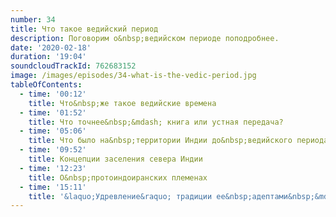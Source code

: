 ```yaml
---
number: 34
title: Что такое ведийский период
description: Поговорим о&nbsp;ведийском периоде поподробнее.
date: '2020-02-18'
duration: '19:04'
soundcloudTrackId: 762683152
image: /images/episodes/34-what-is-the-vedic-period.jpg
tableOfContents:
  - time: '00:12'
    title: Что&nbsp;же такое ведийские времена
  - time: '01:52'
    title: Что точнее&nbsp;&mdash; книга или устная передача?
  - time: '05:06'
    title: Что было на&nbsp;территории Индии до&nbsp;ведийского периода
  - time: '09:52'
    title: Концепции заселения севера Индии
  - time: '12:23'
    title: О&nbsp;протоиндоиранских племенах
  - time: '15:11'
    title: '&laquo;Удревление&raquo; традиции ее&nbsp;адептами&nbsp;&mdash; почему так происходит и&nbsp;плохо&nbsp;ли это'
---
```

